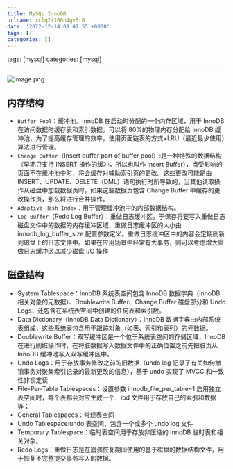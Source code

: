 ```yaml
---
title: MySQL InnoDB
urlname: xclq2i166n4gv5t0
date: '2022-12-14 09:07:55 +0800'
tags: []
categories: []
---
```


tags: [mysql]
categories: [mysql]

---

![image.png](https://cdn.nlark.com/yuque/0/2022/png/25799318/1670980100621-0fe89948-adb7-424d-9be3-943f2aa6432e.png#averageHue=%23d7d7d7&clientId=udcc024a4-35dc-4&crop=0&crop=0&crop=1&crop=1&from=paste&height=537&id=ue2fef0b3&margin=%5Bobject%20Object%5D&name=image.png&originHeight=1074&originWidth=1440&originalType=binary∶=1&rotation=0&showTitle=false&size=621393&status=done&style=none&taskId=u4b1032f3-6cba-4225-a94e-99a5705e3e3&title=&width=720)

## 内存结构

- `Buffer Pool`：缓冲池。InnoDB 在启动时分配的一个内存区域，用于 InnoDB 在访问数据时缓存表和索引数据。可以将 80%的物理内存分配给 InnoDB 缓冲池，为了提高缓存管理的效率，使用页面链表的方式+LRU（最近最少使用）算法进行管理。
- `Change Buffer`（Insert buffer part of buffer pool）:是一种特殊的数据结构（早期只支持 INSERT 操作的缓冲，所以也叫作 Insert Buffer），当受影响的页面不在缓冲池中时，将会缓存对辅助索引页的更改。这些更改可能是由 INSERT、UPDATE、DELETE（DML）语句执行时所导致的，当其他读取操作从磁盘中加载数据页时，如果这些数据页包含 Change Buffer 中缓存的更改操作页，那么将进行合并操作。
- `Adaptive Hash Index`：用于管理缓冲池中的内部数据结构。
- `Log Buffer`（Redo Log Buffer）：重做日志缓冲区。于保存将要写入重做日志磁盘文件中的数据的内存缓冲区域，重做日志缓冲区的大小由 innodb_log_buffer_size 配置参数定义。重做日志缓冲区中的内容会定期刷新到磁盘上的日志文件中。如果在应用场景中经常有大事务，则可以考虑增大重做日志缓冲区以减少磁盘 I/O 操作

## 磁盘结构

- System Tablespace：InnoDB 系统表空间包含 InnoDB 数据字典（InnoDB 相关对象的元数据）、Doublewrite Buffer、Change Buffer 磁盘部分和 Undo Logs，还包含在系统表空间中创建的任何表和索引数。
- Data Dictionary（InnoDB Data Dictionary）：InnoDB 数据字典由内部系统表组成，这些系统表包含用于跟踪对象（如表、索引和表列）的元数据。
- Doublewrite Buffer：双写缓冲区是一个位于系统表空间的存储区域，InnoDB 在进行刷脏操作时，在将脏数据写入数据文件中的正确位置之前先把脏页从 InnoDB 缓冲池写入双写缓冲区中。
- Undo Logs：用于存放事务修改之前的旧数据（undo log 记录了有关如何撤销事务对聚集索引记录的最新更改的信息），基于 undo 实现了 MVCC 和一致性非锁定读
- File-Per-Table Tablespaces：设置参数 innodb_file_per_table=1 启用独立表空间时，每个表都会对应生成一个．ibd 文件用于存放自己的索引和数据等；
- General Tablespaces：常规表空间
- Undo Tablespace:undo 表空间，包含一个或多个 undo log 文件
- Temporary Tablespace：临时表空间用于存放非压缩的 InnoDB 临时表和相关对象。
- Redo Logs：重做日志是在崩溃恢复期间使用的基于磁盘的数据结构文件，用于恢复不完整提交事务写入的数据。

